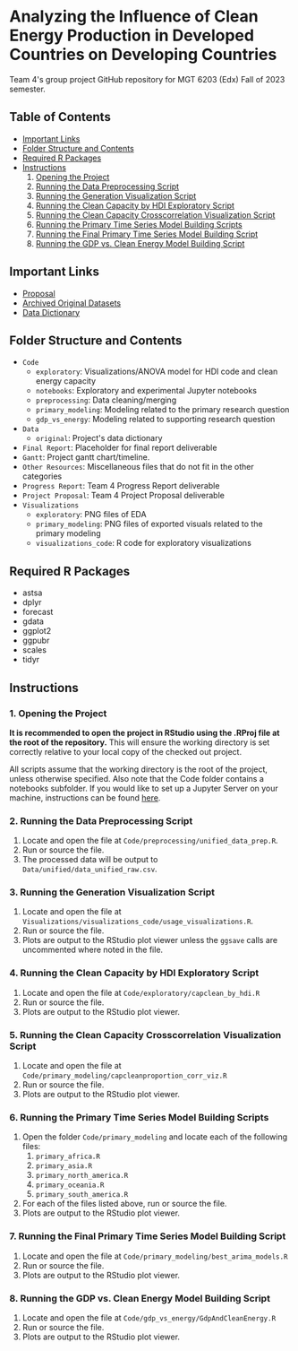 # Analyzing the Influence of Clean Energy Production in Developed Countries on Developing Countries

Team 4's group project GitHub repository for MGT 6203 (Edx) Fall of 2023 semester.

## Table of Contents

* [Important Links](#important-links)
* [Folder Structure and Contents](#folder-structure-and-contents)
* [Required R Packages](#required-r-packages)
* [Instructions](#instructions)
  1. [Opening the Project](#1-opening-the-project)
  2. [Running the Data Preprocessing Script](#2-running-the-data-preprocessing-script)
  3. [Running the Generation Visualization Script](#3-running-the-generation-visualization-script)
  4. [Running the Clean Capacity by HDI Exploratory Script](#4-running-the-clean-capacity-by-hdi-exploratory-script)
  5. [Running the Clean Capacity Crosscorrelation Visualization Script](#5-running-the-clean-capacity-crosscorrelation-visualization-script)
  6. [Running the Primary Time Series Model Building Scripts](#6-running-the-primary-time-series-model-building-scripts)
  7. [Running the Final Primary Time Series Model Building Script](#7-running-the-final-primary-time-series-model-building-script)
  8. [Running the GDP vs. Clean Energy Model Building Script](#8-running-the-gdp-vs-clean-energy-model-building-script)

## Important Links

* [Proposal](https://github.com/MGT-6203-Fall-2023-Edx/Team-4/blob/main/Project%20Proposal/team4proposal.pdf)
* [Archived Original Datasets](https://1drv.ms/f/s!AidNWjxCQLvGlGqTcG3Mksmakbde?e=wEYwLk)
* [Data Dictionary](https://github.com/MGT-6203-Fall-2023-Edx/Team-4/blob/main/Data/original/Data%20Dictionary.md)

## Folder Structure and Contents

* `Code`
  * `exploratory`: Visualizations/ANOVA model for HDI code and clean energy capacity
  * `notebooks`: Exploratory and experimental Jupyter notebooks
  * `preprocessing`: Data cleaning/merging
  * `primary_modeling`: Modeling related to the primary research question
  * `gdp_vs_energy`: Modeling related to supporting research question
* `Data`
  * `original`: Project's data dictionary
* `Final Report`: Placeholder for final report deliverable
* `Gantt`: Project gantt chart/timeline.
* `Other Resources`: Miscellaneous files that do not fit in the other categories
* `Progress Report`: Team 4 Progress Report deliverable
* `Project Proposal`: Team 4 Project Proposal deliverable
* `Visualizations`
  * `exploratory`: PNG files of EDA
  * `primary_modeling`: PNG files of exported visuals related to the primary modeling
  * `visualizations_code`: R code for exploratory visualizations

## Required R Packages

* astsa
* dplyr
* forecast
* gdata
* ggplot2
* ggpubr
* scales
* tidyr

## Instructions

### 1. Opening the Project

**It is recommended to open the project in RStudio using the .RProj file at the root of the repository.** This will ensure the working directory is set correctly relative to your local copy of the checked out project.

All scripts assume that the working directory is the root of the project, unless otherwise specified. Also note that the Code folder contains a notebooks subfolder. If you would like to set up a Jupyter Server on your machine, instructions can be found [here](https://github.com/MGT-6203-Fall-2023-Edx/Team-4/blob/main/Code/notebooks/Installing%20JupyterLab.md).

### 2. Running the Data Preprocessing Script

1. Locate and open the file at `Code/preprocessing/unified_data_prep.R`.
2. Run or source the file.
3. The processed data will be output to `Data/unified/data_unified_raw.csv`.

### 3. Running the Generation Visualization Script 

1. Locate and open the file at `Visualizations/visualizations_code/usage_visualizations.R`.
3. Run or source the file. 
4. Plots are output to the RStudio plot viewer unless the `ggsave` calls are uncommented where noted in the file.

### 4. Running the Clean Capacity by HDI Exploratory Script

1. Locate and open the file at `Code/exploratory/capclean_by_hdi.R`
2. Run or source the file.
3. Plots are output to the RStudio plot viewer.

### 5. Running the Clean Capacity Crosscorrelation Visualization Script

1. Locate and open the file at `Code/primary_modeling/capcleanproportion_corr_viz.R`
2. Run or source the file.
3. Plots are output to the RStudio plot viewer.

### 6. Running the Primary Time Series Model Building Scripts

1. Open the folder `Code/primary_modeling` and locate each of the following files:
    1. `primary_africa.R`
    2. `primary_asia.R`
    3. `primary_north_america.R`
    4. `primary_oceania.R`
    5. `primary_south_america.R`
2. For each of the files listed above, run or source the file.
3. Plots are output to the RStudio plot viewer.

### 7. Running the Final Primary Time Series Model Building Script

1. Locate and open the file at `Code/primary_modeling/best_arima_models.R`
2. Run or source the file.
3. Plots are output to the RStudio plot viewer.

### 8. Running the GDP vs. Clean Energy Model Building Script

1. Locate and open the file at `Code/gdp_vs_energy/GdpAndCleanEnergy.R`
2. Run or source the file.
3. Plots are output to the RStudio plot viewer.
